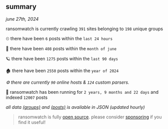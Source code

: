 
## summary
_june 27th, 2024_

ransomwatch is currently crawling `391` sites belonging to `198` unique groups

⏲ there have been `6` posts within the `last 24 hours`

🦈 there have been `408` posts within the `month of june`

🪐 there have been `1275` posts within the `last 90 days`

🏚 there have been `2550` posts within the `year of 2024`

_⚙️ there are currently `90` online hosts & `124` custom parsers._

🦕 ransomwatch has been running for `2 years, 9 months and 22 days` and indexed `12007` posts

_all data  [(groups)](http://ransomwhat.telemetry.ltd/groups) and [(posts)](http://ransomwhat.telemetry.ltd/posts) is available in JSON (updated hourly)_

> ransomwatch is fully [open source](https://github.com/joshhighet/ransomwatch#ransomwatch--). please consider [sponsoring](https://github.com/sponsors/joshhighet) if you find it useful!
